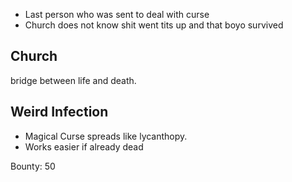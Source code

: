- Last person who was sent to deal with curse
- Church does not know shit went tits up and that boyo survived

## Church
bridge between life and death.

## Weird Infection
- Magical Curse spreads like lycanthopy.
- Works easier if already dead

Bounty: 50